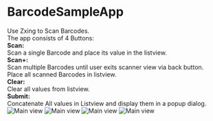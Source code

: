 # BarcodeSampleApp
Use Zxing to Scan Barcodes.<br/>
The app consists of 4 Buttons:<br/>
<b>Scan:</b><br/>
Scan a single Barcode and place its value in the listview.<br/>
<b>Scan+:</b><br/>
Scan multiple Barcodes until user exits scanner view via back button.<br/>
Place all scanned Barcodes in listview.<br/>
<b>Clear:</b><br/>
Clear all values from listview.<br/>
<b>Submit:</b><br/>
Concatenate All values in Listview and display them in a popup dialog.<br/>
![Main view](https://github.com/Richard-M/BarcodeSampleApp/blob/master/Screenshot_2017-02-19-16-39-16.png)
![Main view](https://github.com/Richard-M/BarcodeSampleApp/blob/master/Screenshot_2017-02-19-16-39-50.png)
![Main view](https://github.com/Richard-M/BarcodeSampleApp/blob/master/Screenshot_2017-02-19-16-40-00.png)
![Main view](https://github.com/Richard-M/BarcodeSampleApp/blob/master/Screenshot_2017-02-19-16-42-18.png)